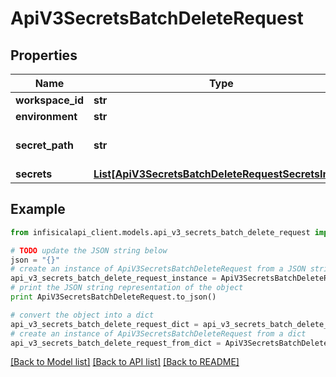 # ApiV3SecretsBatchDeleteRequest


## Properties
Name | Type | Description | Notes
------------ | ------------- | ------------- | -------------
**workspace_id** | **str** |  | 
**environment** | **str** |  | 
**secret_path** | **str** |  | [optional] [default to '/']
**secrets** | [**List[ApiV3SecretsBatchDeleteRequestSecretsInner]**](ApiV3SecretsBatchDeleteRequestSecretsInner.md) |  | 

## Example

```python
from infisicalapi_client.models.api_v3_secrets_batch_delete_request import ApiV3SecretsBatchDeleteRequest

# TODO update the JSON string below
json = "{}"
# create an instance of ApiV3SecretsBatchDeleteRequest from a JSON string
api_v3_secrets_batch_delete_request_instance = ApiV3SecretsBatchDeleteRequest.from_json(json)
# print the JSON string representation of the object
print ApiV3SecretsBatchDeleteRequest.to_json()

# convert the object into a dict
api_v3_secrets_batch_delete_request_dict = api_v3_secrets_batch_delete_request_instance.to_dict()
# create an instance of ApiV3SecretsBatchDeleteRequest from a dict
api_v3_secrets_batch_delete_request_from_dict = ApiV3SecretsBatchDeleteRequest.from_dict(api_v3_secrets_batch_delete_request_dict)
```
[[Back to Model list]](../README.md#documentation-for-models) [[Back to API list]](../README.md#documentation-for-api-endpoints) [[Back to README]](../README.md)


